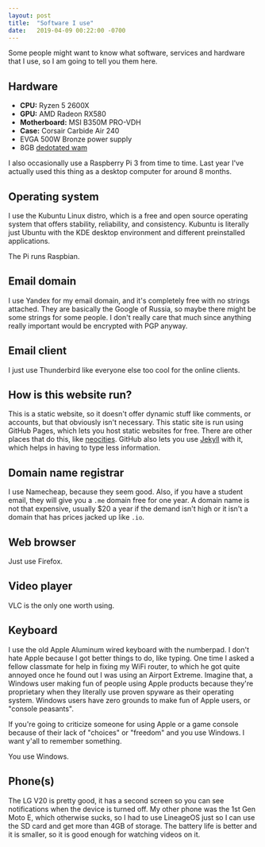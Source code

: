 ```yaml
---
layout: post
title:  "Software I use"
date:   2019-04-09 00:22:00 -0700
---
```


Some people might want to know what software, services and hardware that I use,
so I am going to tell you them here.

## Hardware
  - **CPU:** Ryzen 5 2600X
  - **GPU:** AMD Radeon RX580
  - **Motherboard:** MSI B350M PRO-VDH
  - **Case:** Corsair Carbide Air 240
  - EVGA 500W Bronze power supply
  - 8GB [dedotated wam][1]

I also occasionally use a Raspberry Pi 3 from time to time. Last year I've actually
used this thing as a desktop computer for around 8 months.

## Operating system
I use the Kubuntu Linux distro, which is a free and open source operating system
that offers stability, reliability, and consistency. Kubuntu is literally just
Ubuntu with the KDE desktop environment and different preinstalled applications.

The Pi runs Raspbian.

## Email domain
I use Yandex for my email domain, and it's completely free with no strings attached.
They are basically the Google of Russia, so maybe there might be some strings
for some people. I don't really care that much since anything really important would
be encrypted with PGP anyway.

## Email client
I just use Thunderbird like everyone else too cool for the online clients.

## How is this website run?
This is a static website, so it doesn't offer dynamic stuff like comments, or
accounts, but that obviously isn't necessary. This static site is run using
GitHub Pages, which lets you host static websites for free. There are other places
that do this, like [neocities][2]. GitHub also lets you use [Jekyll][3] with it, which helps
in having to type less information.

## Domain name registrar
I use Namecheap, because they seem good. Also, if you have a student email, they
will give you a `.me` domain free for one year. A domain name is not that expensive,
usually $20 a year if the demand isn't high or it isn't a domain that has prices jacked
up like `.io`.

## Web browser
Just use Firefox.

## Video player
VLC is the only one worth using.

## Keyboard
I use the old Apple Aluminum wired keyboard with the numberpad. I don't hate Apple
because I got better things to do, like typing. One time I asked a fellow classmate
for help in fixing my WiFi router, to which he got quite annoyed once he found
out I was using an Airport Extreme. Imagine that, a Windows user making fun of people using
Apple products because they're proprietary when they literally use proven spyware as their
operating system. Windows users have zero grounds to make fun of Apple users, or "console peasants".

If you're going to criticize someone for using Apple or a game console because of their lack of "choices"
or "freedom" and you use Windows. I want y'all to remember something.

You use Windows.

## Phone(s)
The LG V20 is pretty good, it has a second screen so you can see notifications when
the device is turned off. My other phone was the 1st Gen Moto E, which otherwise
sucks, so I had to use LineageOS just so I can use the SD card and get more than
4GB of storage. The battery life is better and it is smaller, so it is good
enough for watching videos on it.

[1]: https://youtu.be/wsO-Td0hqXo
[2]: https://neocities.org/
[3]: https://jekyllrb.com
